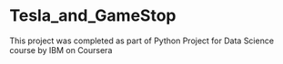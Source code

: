 # Tesla_and_GameStop
This project was completed as part of Python Project for Data Science course by IBM on Coursera
